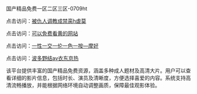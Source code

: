 国产精品免费一区二区三区-0709ht

点击访问：<a href="https://heiliaoxqkkct.pages.dev">被仇人调教成禁脔h虐莫</a>

点击访问：<a href="https://heiliaoxwd5i8.pages.dev">可以免费看黄的网站</a>

点击访问：<a href="https://heiliaowt0d7p.pages.dev">一性一交一伦一色一按—摩好</a>

点击访问：<a href="https://heiliaoga6s9v.pages.dev">波多野结av衣东京热</a>

该平台提供丰富的国产精品免费资源，涵盖多种成人题材及高清大片。用户可以查看详细的影片信息，包括时长、演员及清晰度，方便选择喜爱的内容。系统支持高清流畅播放，并能根据网络环境自动调整画质，保障最佳观影体验。

<span style="display:none;">[Canonical link](https://github.com/yeah20250709/yeah20250709 ）</span>
